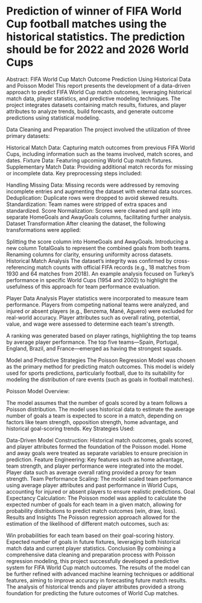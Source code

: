 # Prediction of winner of FIFA World Cup football matches using  the historical statistics. The prediction should be for  2022 and 2026 World Cups

Abstract: FIFA World Cup Match Outcome Prediction Using Historical Data and Poisson Model
This report presents the development of a data-driven approach to predict FIFA World Cup match outcomes, leveraging historical match data, player statistics, and predictive modeling techniques. The project integrates datasets containing match results, fixtures, and player attributes to analyze trends, build forecasts, and generate outcome predictions using statistical modeling.

Data Cleaning and Preparation
The project involved the utilization of three primary datasets:

Historical Match Data: Capturing match outcomes from previous FIFA World Cups, including information such as the teams involved, match scores, and dates.
Fixture Data: Featuring upcoming World Cup match fixtures.
Supplementary Match Data: Providing additional match records for missing or incomplete data.
Key preprocessing steps included:

Handling Missing Data: Missing records were addressed by removing incomplete entries and augmenting the dataset with external data sources.
Deduplication: Duplicate rows were dropped to avoid skewed results.
Standardization: Team names were stripped of extra spaces and standardized.
Score Normalization: Scores were cleaned and split into separate HomeGoals and AwayGoals columns, facilitating further analysis.
Dataset Transformation
After cleaning the dataset, the following transformations were applied:

Splitting the score column into HomeGoals and AwayGoals.
Introducing a new column TotalGoals to represent the combined goals from both teams.
Renaming columns for clarity, ensuring uniformity across datasets.
Historical Match Analysis
The dataset’s integrity was confirmed by cross-referencing match counts with official FIFA records (e.g., 18 matches from 1930 and 64 matches from 2018). An example analysis focused on Turkey’s performance in specific World Cups (1954 and 2002) to highlight the usefulness of this approach for team performance evaluation.

Player Data Analysis
Player statistics were incorporated to measure team performance. Players from competing national teams were analyzed, and injured or absent players (e.g., Benzema, Mané, Aguero) were excluded for real-world accuracy. Player attributes such as overall rating, potential, value, and wage were assessed to determine each team's strength.

A ranking was generated based on player ratings, highlighting the top teams by average player performance. The top five teams—Spain, Portugal, England, Brazil, and France—emerged as having the strongest squads.

Model and Predictive Strategies
The Poisson Regression Model was chosen as the primary method for predicting match outcomes. This model is widely used for sports predictions, particularly football, due to its suitability for modeling the distribution of rare events (such as goals in football matches).

Poisson Model Overview:

The model assumes that the number of goals scored by a team follows a Poisson distribution.
The model uses historical data to estimate the average number of goals a team is expected to score in a match, depending on factors like team strength, opposition strength, home advantage, and historical goal-scoring trends.
Key Strategies Used:

Data-Driven Model Construction: Historical match outcomes, goals scored, and player attributes formed the foundation of the Poisson model. Home and away goals were treated as separate variables to ensure precision in prediction.
Feature Engineering: Key features such as home advantage, team strength, and player performance were integrated into the model. Player data such as average overall rating provided a proxy for team strength.
Team Performance Scaling: The model scaled team performance using average player attributes and past performance in World Cups, accounting for injured or absent players to ensure realistic predictions.
Goal Expectancy Calculation: The Poisson model was applied to calculate the expected number of goals for each team in a given match, allowing for probability distributions to predict match outcomes (win, draw, loss).
Results and Insights
The Poisson regression approach allowed for the estimation of the likelihood of different match outcomes, such as:

Win probabilities for each team based on their goal-scoring history.
Expected number of goals in future fixtures, leveraging both historical match data and current player statistics.
Conclusion
By combining a comprehensive data cleaning and preparation process with Poisson regression modeling, this project successfully developed a predictive system for FIFA World Cup match outcomes. The results of the model can be further refined with advanced machine learning techniques or additional features, aiming to improve accuracy in forecasting future match results. The analysis of historical trends and player attributes provided a strong foundation for predicting the future outcomes of World Cup matches.
